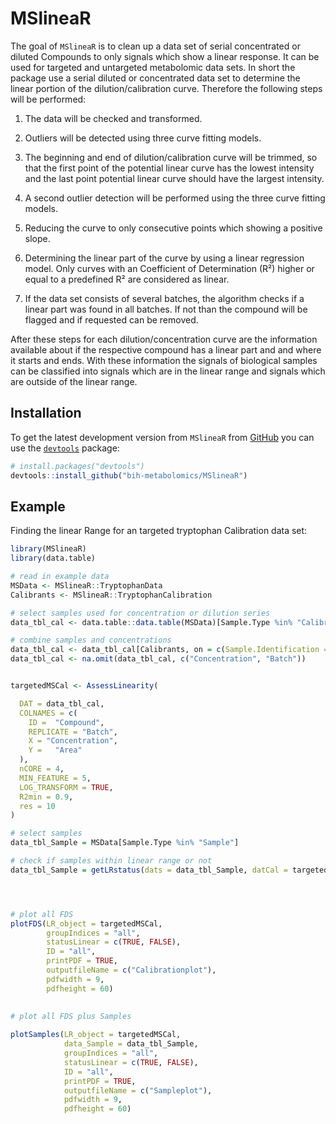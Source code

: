 # MSlineaR

<!-- badges: start -->

<!-- badges: end -->

The goal of `MSlineaR` is to clean up a data set of serial concentrated or diluted Compounds to only signals which show a linear response. It can be used for targeted and untargeted metabolomic data sets. In short the package use a serial diluted or concentrated data set to determine the linear portion of the dilution/calibration curve. Therefore the following steps will be performed:

1.  The data will be checked and transformed.

2.  Outliers will be detected using three curve fitting models.

3.  The beginning and end of dilution/calibration curve will be trimmed, so that the first point of the potential linear curve has the lowest intensity and the last point potential linear curve should have the largest intensity.

4.  A second outlier detection will be performed using the three curve fitting models.

5.  Reducing the curve to only consecutive points which showing a positive slope.

6.  Determining the linear part of the curve by using a linear regression model. Only curves with an Coefficient of Determination (R²) higher or equal to a predefined R² are considered as linear.

7.  If the data set consists of several batches, the algorithm checks if a linear part was found in all batches. If not than the compound will be flagged and if requested can be removed.

After these steps for each dilution/concentration curve are the information available about if the respective compound has a linear part and and where it starts and ends. With these information the signals of biological samples can be classified into signals which are in the linear range and signals which are outside of the linear range.

## Installation

To get the latest development version from `MSlineaR` from [GitHub](https://github.com/) you can use the [`devtools`](https://github.com/r-lib/devtools) package:

``` r
# install.packages("devtools")
devtools::install_github("bih-metabolomics/MSlineaR")
```

## Example

Finding the linear Range for an targeted tryptophan Calibration data set:

``` r
library(MSlineaR)
library(data.table)

# read in example data
MSData <- MSlineaR::TryptophanData
Calibrants <- MSlineaR::TryptophanCalibration

# select samples used for concentration or dilution series
data_tbl_cal <- data.table::data.table(MSData)[Sample.Type %in% "Calibration Standard", ]

# combine samples and concentrations
data_tbl_cal <- data_tbl_cal[Calibrants, on = c(Sample.Identification = "Sample Identification", Compound = "Metabolite" )]
data_tbl_cal <- na.omit(data_tbl_cal, c("Concentration", "Batch"))


targetedMSCal <- AssessLinearity(

  DAT = data_tbl_cal,
  COLNAMES = c(
    ID =  "Compound",
    REPLICATE = "Batch",
    X = "Concentration",
    Y =   "Area"
  ),
  nCORE = 4,
  MIN_FEATURE = 5,
  LOG_TRANSFORM = TRUE,
  R2min = 0.9,
  res = 10
)

# select samples
data_tbl_Sample = MSData[Sample.Type %in% "Sample"]

# check if samples within linear range or not
data_tbl_Sample = getLRstatus(dats = data_tbl_Sample, datCal = targetedMSCal$summaryFDS, COLNAMES = c(ID = "Compound", Replicate = "Batch", Y = "Area"))




# plot all FDS
plotFDS(LR_object = targetedMSCal,
        groupIndices = "all", 
        statusLinear = c(TRUE, FALSE), 
        ID = "all", 
        printPDF = TRUE, 
        outputfileName = c("Calibrationplot"), 
        pdfwidth = 9, 
        pdfheight = 60)
        
        
# plot all FDS plus Samples

plotSamples(LR_object = targetedMSCal,
            data_Sample = data_tbl_Sample,
            groupIndices = "all", 
            statusLinear = c(TRUE, FALSE), 
            ID = "all", 
            printPDF = TRUE, 
            outputfileName = c("Sampleplot"), 
            pdfwidth = 9, 
            pdfheight = 60)
```
